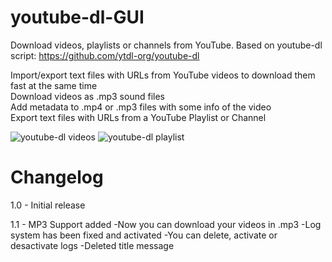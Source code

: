 # youtube-dl-GUI
Download videos, playlists or channels from YouTube. Based on youtube-dl script: https://github.com/ytdl-org/youtube-dl

Import/export text files with URLs from YouTube videos to download them fast at the same time  
Download videos as .mp3 sound files  
Add metadata to .mp4 or .mp3 files with some info of the video  
Export text files with URLs from a YouTube Playlist or Channel  

![youtube-dl videos](https://user-images.githubusercontent.com/24766260/56608347-e2a9dd80-660a-11e9-9eee-f23c8391c905.png)
![youtube-dl playlist](https://user-images.githubusercontent.com/24766260/56608349-e2a9dd80-660a-11e9-9e87-84151b43b060.png)

# Changelog
1.0 - Initial release

1.1 - MP3 Support added
  -Now you can download your videos in .mp3
  -Log system has been fixed and activated
  -You can delete, activate or desactivate logs
  -Deleted title message
